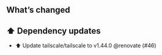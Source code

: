 ## What’s changed
## ⬆️ Dependency updates

- ⬆️ Update tailscale/tailscale to v1.44.0 @renovate (#46)
